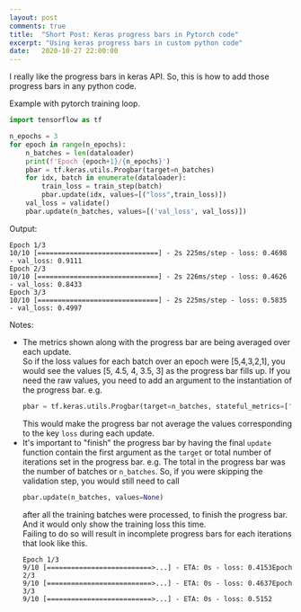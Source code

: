 ```yaml
---
layout: post
comments: true
title:  "Short Post: Keras progress bars in Pytorch code"
excerpt: "Using keras progress bars in custom python code"
date:   2020-10-27 22:00:00
---
```

I really like the progress bars in keras API. So, this is how to add those progress bars in any python code.

Example with pytorch training loop.
```python
import tensorflow as tf

n_epochs = 3
for epoch in range(n_epochs):
    n_batches = len(dataloader)
    print(f'Epoch {epoch+1}/{n_epochs}')
    pbar = tf.keras.utils.Progbar(target=n_batches)
    for idx, batch in enumerate(dataloader):
        train_loss = train_step(batch)
        pbar.update(idx, values=[("loss",train_loss)])
    val_loss = validate()
    pbar.update(n_batches, values=[('val_loss', val_loss)])
```
Output:
```text
Epoch 1/3
10/10 [==============================] - 2s 225ms/step - loss: 0.4698 - val_loss: 0.9111
Epoch 2/3
10/10 [==============================] - 2s 226ms/step - loss: 0.4626 - val_loss: 0.8433
Epoch 3/3
10/10 [==============================] - 2s 225ms/step - loss: 0.5835 - val_loss: 0.4997
```

Notes:  
- The metrics shown along with the progress bar are being averaged over each update.  
  So if the loss values for each batch over an epoch were [5,4,3,2,1], you would see the values [5, 4.5, 4, 3.5, 3] as the progress bar fills up.
  If you need the raw values, you need to add an argument to the instantiation of the progress bar.
  e.g.
  ```python
  pbar = tf.keras.utils.Progbar(target=n_batches, stateful_metrics=['loss'])
  ```
  This would make the progress bar not average the values corresponding to the key `loss` during each update.
- It's important to "finish" the progress bar by having the final `update` function contain the first argument as 
the `target` or total number of iterations set in the progress bar. e.g. The total in the progress bar was the number of batches or `n_batches`.
So, if you were skipping the validation step, you would still need to call 
  ```python
  pbar.update(n_batches, values=None)
  ```
  after all the training batches were processed, to finish the progress bar. And it would only show the training loss this time.  
  Failing to do so will result in incomplete progress bars for each iterations that look like this.
  ```text
  Epoch 1/3
  9/10 [==========================>...] - ETA: 0s - loss: 0.4153Epoch 2/3
  9/10 [==========================>...] - ETA: 0s - loss: 0.4637Epoch 3/3
  9/10 [==========================>...] - ETA: 0s - loss: 0.5152
   ```
